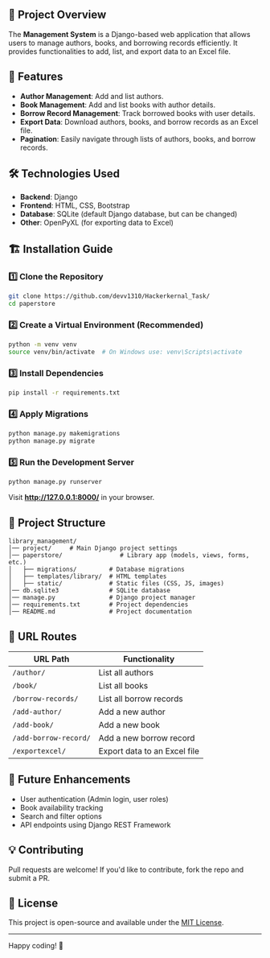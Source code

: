 
## 📌 Project Overview
The **Management System** is a Django-based web application that allows users to manage authors, books, and borrowing records efficiently. It provides functionalities to add, list, and export data to an Excel file.

## 🚀 Features
- **Author Management**: Add and list authors.
- **Book Management**: Add and list books with author details.
- **Borrow Record Management**: Track borrowed books with user details.
- **Export Data**: Download authors, books, and borrow records as an Excel file.
- **Pagination**: Easily navigate through lists of authors, books, and borrow records.

## 🛠️ Technologies Used
- **Backend**: Django
- **Frontend**: HTML, CSS, Bootstrap
- **Database**: SQLite (default Django database, but can be changed)
- **Other**: OpenPyXL (for exporting data to Excel)

## 🏗️ Installation Guide
### 1️⃣ Clone the Repository
```bash
git clone https://github.com/devv1310/Hackerkernal_Task/
cd paperstore
```

### 2️⃣ Create a Virtual Environment (Recommended)
```bash
python -m venv venv
source venv/bin/activate  # On Windows use: venv\Scripts\activate
```

### 3️⃣ Install Dependencies
```bash
pip install -r requirements.txt
```

### 4️⃣ Apply Migrations
```bash
python manage.py makemigrations
python manage.py migrate
```

### 5️⃣ Run the Development Server
```bash
python manage.py runserver
```
Visit **http://127.0.0.1:8000/** in your browser.

## 📂 Project Structure
```
library_management/
│── project/     # Main Django project settings
│── paperstore/                # Library app (models, views, forms, etc.)
│   ├── migrations/         # Database migrations
│   ├── templates/library/  # HTML templates
│   ├── static/             # Static files (CSS, JS, images)
│── db.sqlite3              # SQLite database
│── manage.py               # Django project manager
│── requirements.txt        # Project dependencies
│── README.md               # Project documentation
```

## 📜 URL Routes
| URL Path | Functionality |
|----------|--------------|
| `/author/` | List all authors |
| `/book/` | List all books |
| `/borrow-records/` | List all borrow records |
| `/add-author/` | Add a new author |
| `/add-book/` | Add a new book |
| `/add-borrow-record/` | Add a new borrow record |
| `/exportexcel/` | Export data to an Excel file |

## 🎯 Future Enhancements
- User authentication (Admin login, user roles)
- Book availability tracking
- Search and filter options
- API endpoints using Django REST Framework

## 💡 Contributing
Pull requests are welcome! If you'd like to contribute, fork the repo and submit a PR.

## 📄 License
This project is open-source and available under the [MIT License](LICENSE).

---
Happy coding! 🚀


